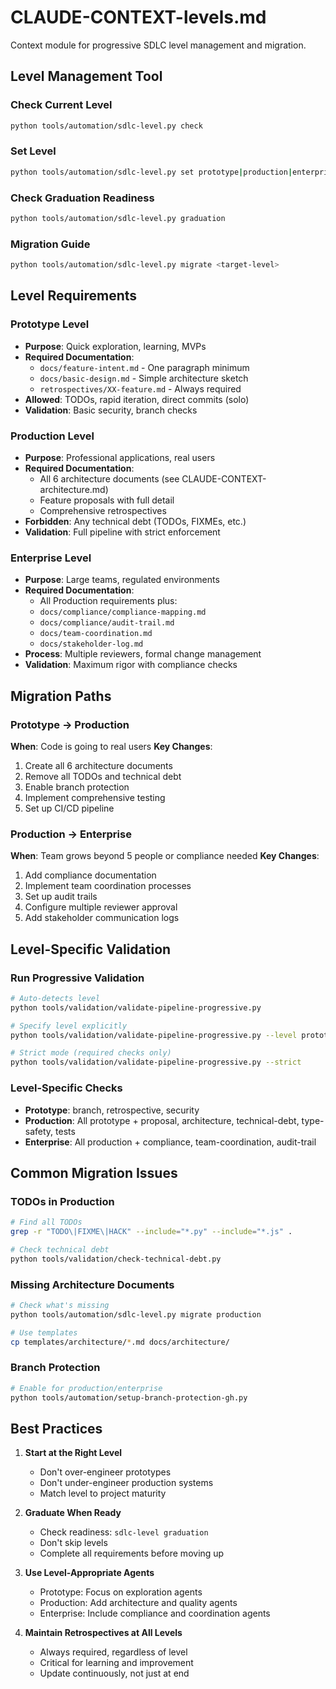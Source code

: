 # CLAUDE-CONTEXT-levels.md

Context module for progressive SDLC level management and migration.

## Level Management Tool

### Check Current Level
```bash
python tools/automation/sdlc-level.py check
```

### Set Level
```bash
python tools/automation/sdlc-level.py set prototype|production|enterprise
```

### Check Graduation Readiness
```bash
python tools/automation/sdlc-level.py graduation
```

### Migration Guide
```bash
python tools/automation/sdlc-level.py migrate <target-level>
```

## Level Requirements

### Prototype Level
- **Purpose**: Quick exploration, learning, MVPs
- **Required Documentation**:
  - `docs/feature-intent.md` - One paragraph minimum
  - `docs/basic-design.md` - Simple architecture sketch
  - `retrospectives/XX-feature.md` - Always required
- **Allowed**: TODOs, rapid iteration, direct commits (solo)
- **Validation**: Basic security, branch checks

### Production Level
- **Purpose**: Professional applications, real users
- **Required Documentation**:
  - All 6 architecture documents (see CLAUDE-CONTEXT-architecture.md)
  - Feature proposals with full detail
  - Comprehensive retrospectives
- **Forbidden**: Any technical debt (TODOs, FIXMEs, etc.)
- **Validation**: Full pipeline with strict enforcement

### Enterprise Level
- **Purpose**: Large teams, regulated environments
- **Required Documentation**:
  - All Production requirements plus:
  - `docs/compliance/compliance-mapping.md`
  - `docs/compliance/audit-trail.md`
  - `docs/team-coordination.md`
  - `docs/stakeholder-log.md`
- **Process**: Multiple reviewers, formal change management
- **Validation**: Maximum rigor with compliance checks

## Migration Paths

### Prototype → Production
**When**: Code is going to real users
**Key Changes**:
1. Create all 6 architecture documents
2. Remove all TODOs and technical debt
3. Enable branch protection
4. Implement comprehensive testing
5. Set up CI/CD pipeline

### Production → Enterprise
**When**: Team grows beyond 5 people or compliance needed
**Key Changes**:
1. Add compliance documentation
2. Implement team coordination processes
3. Set up audit trails
4. Configure multiple reviewer approval
5. Add stakeholder communication logs

## Level-Specific Validation

### Run Progressive Validation
```bash
# Auto-detects level
python tools/validation/validate-pipeline-progressive.py

# Specify level explicitly
python tools/validation/validate-pipeline-progressive.py --level prototype

# Strict mode (required checks only)
python tools/validation/validate-pipeline-progressive.py --strict
```

### Level-Specific Checks
- **Prototype**: branch, retrospective, security
- **Production**: All prototype + proposal, architecture, technical-debt, type-safety, tests
- **Enterprise**: All production + compliance, team-coordination, audit-trail

## Common Migration Issues

### TODOs in Production
```bash
# Find all TODOs
grep -r "TODO\|FIXME\|HACK" --include="*.py" --include="*.js" .

# Check technical debt
python tools/validation/check-technical-debt.py
```

### Missing Architecture Documents
```bash
# Check what's missing
python tools/automation/sdlc-level.py migrate production

# Use templates
cp templates/architecture/*.md docs/architecture/
```

### Branch Protection
```bash
# Enable for production/enterprise
python tools/automation/setup-branch-protection-gh.py
```

## Best Practices

1. **Start at the Right Level**
   - Don't over-engineer prototypes
   - Don't under-engineer production systems
   - Match level to project maturity

2. **Graduate When Ready**
   - Check readiness: `sdlc-level graduation`
   - Don't skip levels
   - Complete all requirements before moving up

3. **Use Level-Appropriate Agents**
   - Prototype: Focus on exploration agents
   - Production: Add architecture and quality agents
   - Enterprise: Include compliance and coordination agents

4. **Maintain Retrospectives at All Levels**
   - Always required, regardless of level
   - Critical for learning and improvement
   - Update continuously, not just at end